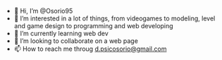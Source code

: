 - 👋 Hi, I’m @Osorio95
- 👀 I’m interested in a lot of things, from videogames to modeling, level and game design to programming and web developing
- 🌱 I’m currently learning web dev
- 💞️ I’m looking to collaborate on a web page
- 📫 How to reach me throug d.psicosorio@gmail.com
